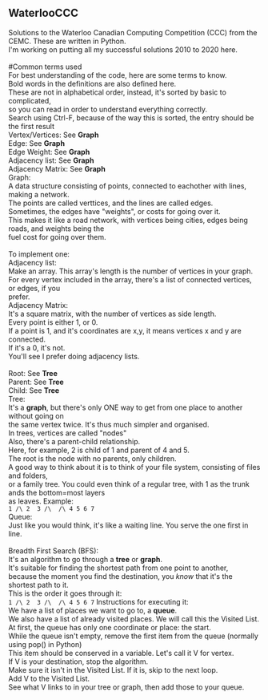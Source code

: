 ## WaterlooCCC
Solutions to the Waterloo Canadian Computing Competition (CCC) from the CEMC. These are written in Python.<br/>
I'm working on putting all my successful solutions 2010 to 2020 here.<br/>
<br/>
#Common terms used<br/>
For best understanding of the code, here are some terms to know.<br/>
Bold words in the definitions are also defined here.<br/>
These are not in alphabetical order, instead, it's sorted by basic to complicated,<br/>
so you can read in order to understand everything correctly.<br/>
Search using Ctrl-F, because of the way this is sorted, the entry should be the first result<br/>
    Vertex/Vertices: See **Graph**<br/>
    Edge: See **Graph**<br/>
    Edge Weight: See **Graph**<br/>
    Adjacency list: See **Graph**<br/>
    Adjacency Matrix: See **Graph**<br/>
    Graph:<br/>
        A data structure consisting of points, connected to eachother with lines, making a network.<br/>
        The points are called verttices, and the lines are called edges.<br/>
        Sometimes, the edges have "weights", or costs for going over it.<br/>
        This makes it like a road network, with vertices being cities, edges being roads, and weights being the <br/>fuel cost for going over them.<br/>
<br/>
        To implement one:<br/>
            Adjacency list:<br/>
                Make an array. This array's length is the number of vertices in your graph.<br/>
                For every vertex included in the array, there's a list of connected vertices, or edges, if you <br/>prefer.<br/>
            Adjacency Matrix:<br/>
                It's a square matrix, with the number of vertices as side length.<br/>
                Every point is either 1, or 0.<br/>
                If a point is 1, and it's coordinates are x,y, it means vertices x and y are connected.<br/>
                If it's a 0, it's not.<br/>
        You'll see I prefer doing adjacency lists.<br/>
<br/>
    Root: See **Tree**<br/>
    Parent: See **Tree**<br/>
    Child: See **Tree**<br/>
    Tree:<br/>
        It's a **graph**, but there's only ONE way to get from one place to another without going on<br/>
        the same vertex twice. It's thus much simpler and organised.<br/>
        In trees, vertices are called "nodes"<br/>
        Also, there's a parent-child relationship.<br/>
        Here, for example, 2 is child of 1 and parent of 4 and 5.<br/>
        The root is the node with no parents, only children.<br/>
        A good way to think about it is to think of your file system, consisting of files and folders,<br/>
        or a family tree. You could even think of a regular tree, with 1 as the trunk ands the bottom=most layers <br/>as leaves.
        Example:<br/>
        ```
            1
           /\
          2  3
         /\  /\
         4 5 6 7
         ```
<br/>
    Queue:<br/>
        Just like you would think, it's like a waiting line. You serve the one first in line.<br/>
<br/>
    Breadth First Search (BFS):<br/>
        It's an algorithm to go through a **tree** or **graph**.<br/>
        It's suitable for finding the shortest path from one point to another,<br/>
        because the moment you find the destination, you *know* that it's the shortest path to it.<br/>
        This is the order it goes through it:<br/>
        ```
            1
           /\
          2  3
         /\  /\
         4 5 6 7
         ```
        Instructions for executing it:<br/>
            We have a list of places we want to go to, a **queue**.<br/>
            We also have a list of already visited places. We will call this the Visited List.<br/>
            At first, the queue has only one coordinate or place: the start.<br/>
            While the queue isn't empty, remove the first item from the queue (normally using pop() in Python)<br/>
            This item should be conserved in a variable. Let's call it V for vertex.<br/>
            If V is your destination, stop the algorithm.<br/>
            Make sure it isn't in the Visited List. If it is, skip to the next loop.<br/>
            Add V to the Visited List.<br/>
            See what V links to in your tree or graph, then add those to your queue.<br/>